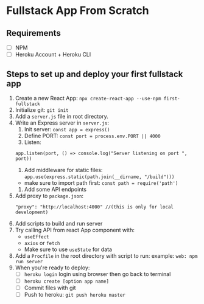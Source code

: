 # Fullstack App From Scratch

## Requirements
- [ ] NPM
- [ ] Heroku Account + Heroku CLI

## Steps to set up and deploy your first fullstack app
1. Create a new React App: `npx create-react-app --use-npm first-fullstack`
1. Initialize git: `git init`
1. Add a `server.js` file in root directory.
1. Write an Express server in `server.js`:
    1. Init server: `const app = express()`
    1. Define PORT: `const port = process.env.PORT || 4000`
    1. Listen:
    ```
    app.listen(port, () => console.log("Server listening on port ", port))
    ```
    1. Add middleware for static files: `app.use(express.static(path.join(__dirname, "/build")))`
    - make sure to import path first: `const path = require('path')`
    1. Add some API endpoints
1. Add proxy to `package.json`:
    ```
    "proxy": "http://localhost:4000" //(this is only for local development)
    ```
1. Add scripts to build and run server
1. Try calling API from react App component with:
    - `useEffect`
    - `axios` or `fetch`
    - Make sure to use `useState` for data
1. Add a `Procfile` in the root directory with script to run: example: `web: npm run server`
1. When you're ready to deploy:
    - [ ] `heroku login` login using browser then go back to terminal
    - [ ] `heroku create [option app name]`
    - [ ] Commit files with git
    - [ ] Push to heroku: `git push heroku master`